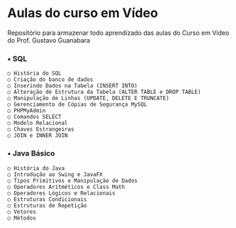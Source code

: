 # Aulas do curso em Vídeo
Repositório para armazenar todo aprendizado das aulas do Curso em Vídeo do Prof. Gustavo Guanabara

### • SQL

    ○ História do SQL
    ○ Criação do banco de dados
    ○ Inserindo Dados na Tabela (INSERT INTO)
    ○ Alteração de Estrutura da Tabela (ALTER TABLE e DROP TABLE)
    ○ Manipulação de Linhas (UPDATE, DELETE E TRUNCATE)
    ○ Gerenciamento de Cópias de Segurança MySQL
    ○ PHPMyAdmin
    ○ Comandos SELECT
    ○ Modelo Relacional
    ○ Chaves Estrangeiras
    ○ JOIN e INNER JOIN


### • Java Básico

    ○ História do Java
    ○ Introdução ao Swing e JavaFX
    ○ Tipos Primitivos e Manipulação de Dados
    ○ Operadores Aritméticos e Class Math
    ○ Operadores Lógicos e Relacionais
    ○ Estruturas Condicionais
    ○ Estruturas de Repetição
    ○ Vetores
    ○ Métodos
